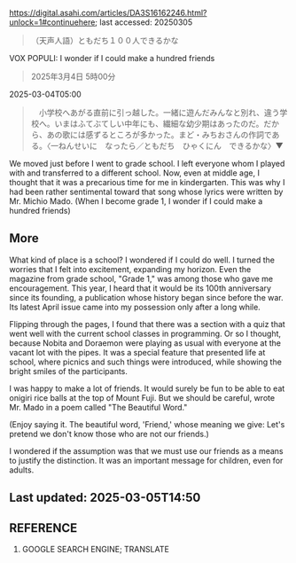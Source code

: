 https://digital.asahi.com/articles/DA3S16162246.html?unlock=1#continuehere; last accessed: 20250305

> （天声人語）ともだち１００人できるかな

VOX POPULI: I wonder if I could make a hundred friends

> 2025年3月4日 5時00分

2025-03-04T05:00

> 　小学校へあがる直前に引っ越した。一緒に遊んだみんなと別れ、違う学校へ。いまはふてぶてしい中年にも、繊細な幼少期はあったのだ。だから、あの歌には感ずるところが多かった。まど・みちおさんの作詞である。〈一ねんせいに　なったら／ともだち　ひゃくにん　できるかな〉▼

We moved just before I went to grade school. I left everyone whom I played with and transferred to a different school. Now, even at middle age, I thought that it was a precarious time for me in kindergarten. This was why I had been rather sentimental toward that song whose lyrics were written by Mr. Michio Mado. (When I become grade 1, I wonder if I could make a hundred friends)  

## More

What kind of place is a school? I wondered if I could do well. I turned the worries that I felt into excitement, expanding my horizon. Even the magazine from grade school, "Grade 1," was among those who gave me encouragement. This year, I heard that it would be its 100th anniversary since its founding, a publication whose history began since before the war. Its latest April issue came into my possession only after a long while.

Flipping through the pages, I found that there was a section with a quiz that went well with the current school classes in programming. Or so I thought, because Nobita and Doraemon were playing as usual with everyone at the vacant lot with the pipes. It was a special feature that presented life at school, where picnics and such things were introduced, while showing the bright smiles of the participants.

I was happy to make a lot of friends. It would surely be fun to be able to eat onigiri rice balls at the top of Mount Fuji. But we should be careful, wrote Mr. Mado in a poem called "The Beautiful Word." 

(Enjoy saying it. The beautiful word, 'Friend,' whose meaning we give: Let's pretend we don't know those who are not our friends.)

I wondered if the assumption was that we must use our friends as a means to justify the distinction. It was an important message for children, even for adults.

## Last updated: 2025-03-05T14:50

## REFERENCE

1) GOOGLE SEARCH ENGINE; TRANSLATE